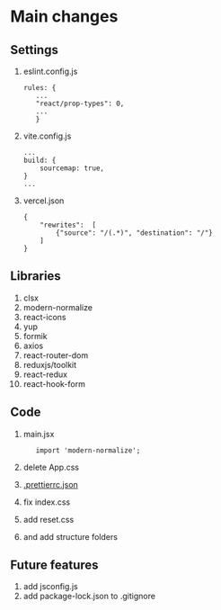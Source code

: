 # Main changes

## Settings

1. eslint.config.js

    ``` 
    rules: {
       ...
       "react/prop-types": 0,
       ...
       }
    ```

2. vite.config.js
    ```
    ...
    build: {
        sourcemap: true,
    }
    ...
    ```
3. vercel.json

   ```
   {
       "rewrites":  [
           {"source": "/(.*)", "destination": "/"}
       ]
   }
   
   ```
## Libraries
   
1. clsx
2. modern-normalize
3. react-icons
4. yup
5. formik
6. axios
7. react-router-dom
8. reduxjs/toolkit
9. react-redux
10. react-hook-form

## Code

1. main.jsx
   ```
      import 'modern-normalize';
   ```

2. delete App.css
3. [.prettierrc.json](.prettierrc.json)
4. fix index.css
5. add reset.css
6. and add structure folders


## Future features

1) add jsconfig.js
2) add package-lock.json to .gitignore